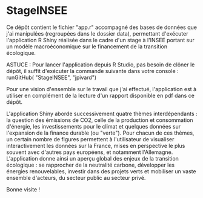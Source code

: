 # StageINSEE

Ce dépôt contient le fichier "app.r" accompagné des bases de données que j'ai manipulées (regroupées dans le dossier data), permettant d'exécuter l'application R Shiny réalisée dans le cadre d'un stage à l'INSEE portant sur un modèle macroéconomique sur le financement de la transition écologique. 

ASTUCE : Pour lancer l'application depuis R Studio, pas besoin de clôner le dépôt, il suffit d'exécuter la commande suivante dans votre console :
runGitHub( "StageINSEE", "jpivard")

Pour une vision d'ensemble sur le travail que j'ai effectué, l'application est à utiliser en complément de la lecture d'un rapport disponible en pdf dans ce dépôt. 

L'application Shiny aborde successivement quatre thèmes interdépendants : la question des émissions de CO2, celle de la production et consommation d'énergie, les investissements pour le climat et quelques données sur l'expansion de la finance durable (ou "verte"). Pour chacun de ces thèmes, un certain nombre de figures permettent  à l'utilisateur de visualiser interactivement les données sur la France, mises en perspective le plus souvent avec d'autres pays européens, et notamment l'Allemagne.
L'application donne ainsi un aperçu global des enjeux de la transition écologique : se rapprocher de la neutralité carbone, développer les énergies renouvelables, investir dans des projets verts et mobiliser un vaste ensemble d'acteurs, du secteur public au secteur privé.

Bonne visite !

